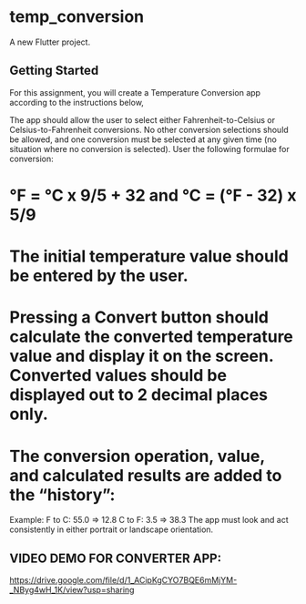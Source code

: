 # temp_conversion

A new Flutter project.

## Getting Started

For this assignment, you will create a Temperature Conversion app according to the instructions  below,

The app should allow the user to select either Fahrenheit-to-Celsius or Celsius-to-Fahrenheit conversions. No other conversion selections should be allowed, and one conversion must be selected at any given time (no situation where no conversion is selected).
User the following formulae for conversion:
# °F = °C x 9/5 + 32   and °C = (°F - 32) x 5/9
# The initial temperature value should be entered by the user.
# Pressing a Convert button should calculate the converted temperature value and display it on the screen. Converted values should be displayed out to 2 decimal places only.
# The conversion operation, value, and calculated results are added to the “history”:
Example:
  F to C: 55.0  => 12.8
  C to F: 3.5 =>  38.3
The app must look and act consistently in either portrait or landscape orientation.

## VIDEO DEMO FOR CONVERTER APP:
https://drive.google.com/file/d/1_ACipKgCYO7BQE6mMjYM-_NByg4wH_1K/view?usp=sharing